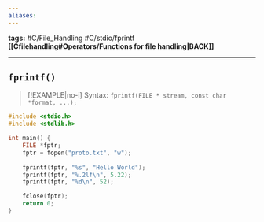 ```yaml
---
aliases:
---
```

**tags:** #C/File_Handling #C/stdio/fprintf
**[[Cfilehandling#Operators/Functions for file handling|BACK]]**

---
## `fprintf()`

>[!EXAMPLE|no-i] Syntax: `fprintf(FILE * stream, const char *format, ...);`

```C
#include <stdio.h>
#include <stdlib.h>

int main() {
    FILE *fptr;
    fptr = fopen("proto.txt", "w");
    
    fprintf(fptr, "%s", "Hello World");
    fprintf(fptr, "%.2lf\n", 5.22);
    fprintf(fptr, "%d\n", 52);

    fclose(fptr);
    return 0;
}
```
